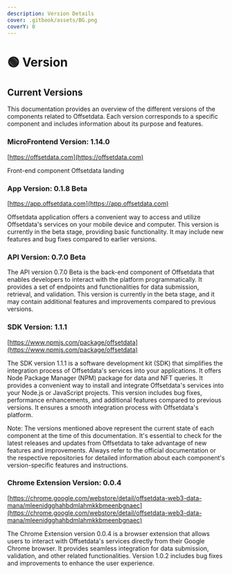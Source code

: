 ```yaml
---
description: Version Details
cover: .gitbook/assets/BG.png
coverY: 0
---
```


# 🟢 Version

## Current Versions

This documentation provides an overview of the different versions of the components related to Offsetdata. Each version corresponds to a specific component and includes information about its purpose and features.

### MicroFrontend Version: 1.14.0

[https://offsetdata.com](https://offsetdata.com)

Front-end component Offsetdata landing

### App Version: 0.1.8 Beta

[https://app.offsetdata.com](https://app.offsetdata.com)

Offsetdata application offers a convenient way to access and utilize Offsetdata's services on your mobile device and computer. This version is currently in the beta stage, providing basic functionality. It may include new features and bug fixes compared to earlier versions.

### API Version: 0.7.0 Beta

The API version 0.7.0 Beta is the back-end component of Offsetdata that enables developers to interact with the platform programmatically. It provides a set of endpoints and functionalities for data submission, retrieval, and validation. This version is currently in the beta stage, and it may contain additional features and improvements compared to previous versions.

### SDK Version: 1.1.1

[https://www.npmjs.com/package/offsetdata](https://www.npmjs.com/package/offsetdata)

The SDK version 1.1.1 is a software development kit (SDK) that simplifies the integration process of Offsetdata's services into your applications. It offers Node Package Manager (NPM) package for data and NFT queries. It provides a convenient way to install and integrate Offsetdata's services into your Node.js or JavaScript projects. This version includes bug fixes, performance enhancements, and additional features compared to previous versions. It ensures a smooth integration process with Offsetdata's platform.

Note: The versions mentioned above represent the current state of each component at the time of this documentation. It's essential to check for the latest releases and updates from Offsetdata to take advantage of new features and improvements. Always refer to the official documentation or the respective repositories for detailed information about each component's version-specific features and instructions.

### Chrome Extension Version: 0.0.4

[https://chrome.google.com/webstore/detail/offsetdata-web3-data-mana/mleenidgghahbdmlahmkkbmeenbgnaec](https://chrome.google.com/webstore/detail/offsetdata-web3-data-mana/mleenidgghahbdmlahmkkbmeenbgnaec)

The Chrome Extension version 0.0.4 is a browser extension that allows users to interact with Offsetdata's services directly from their Google Chrome browser. It provides seamless integration for data submission, validation, and other related functionalities. Version 1.0.2 includes bug fixes and improvements to enhance the user experience.
